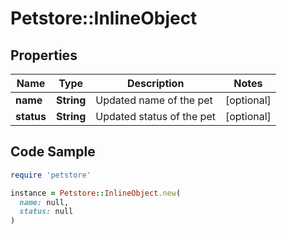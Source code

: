 # Petstore::InlineObject

## Properties

| Name | Type | Description | Notes |
| ---- | ---- | ----------- | ----- |
| **name** | **String** | Updated name of the pet | [optional] |
| **status** | **String** | Updated status of the pet | [optional] |

## Code Sample

```ruby
require 'petstore'

instance = Petstore::InlineObject.new(
  name: null,
  status: null
)
```

